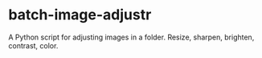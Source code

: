 # batch-image-adjustr
A Python script for adjusting images in a folder. Resize, sharpen, brighten, contrast, color. 
